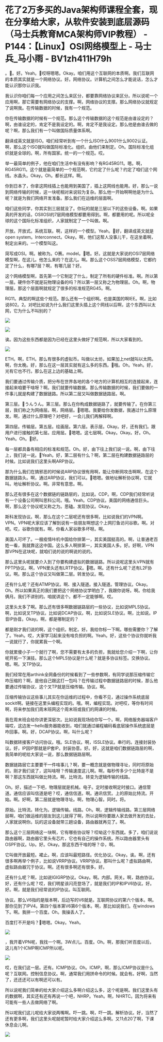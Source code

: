 # 花了2万多买的Java架构师课程全套，现在分享给大家，从软件安装到底层源码（马士兵教育MCA架构师VIP教程） - P144：【Linux】OSI网络模型上 - 马士兵_马小雨 - BV1zh411H79h

。🤧。好。Yeah。🤧哎呀嗯嗯。Okay。咱们用这个互联网的本质啊。我们互联网的本质其实就是一个网络协议。好。网络协议。计算机之间怎么才能说话，怎么才能认识那你认识我。

我认识你咱们每一个应用之间怎么来区分，都要靠网络协议来区分。所以说呢一个应用啊，那它需要有网络协议的支撑。啊，网络协议的支撑。那么网络协议就规定了说啊我。在传输数据的时候，我有一个规范。

你在传输数据的时候有一个规范。那么这个传输数据的这个规范是由谁设定的？啊，由谁设定的，肯定不是我设定的。啊，肯定不是我设定。那么他是由谁去做的呢？啊，那么我们有一个叫做国际质量体系啊。

翻译成英文就是ISO。咱们经常听到有一个什么ISO什么9001什么9002认证。啊，那么这个ISO就叫做国际标准化。组织。由他们来制定。Oh。国际标准化组织就是全球的。啊，所有国家。统一的一个规范。哎。

举一最简单的例子，他在咱们生活中有没有影响？有RG45RG11。嗯。啊，RG45RG11。这个就是最简单的一个规范啊，它约定了什么呢？约定了咱们这个网线。水晶头。Okay。Oh。都长这样。啊。

你到日本了，你拿这网线插上也能用到美国了，插上这网线也能用。好，那么一说到网络传输的时候，这一块呢相对来说较为复杂。那么他一开始啊啊他是为什么呢？就是为我们网络开发准备。那么我们在运维的层面啊。

咱们这些同学，你其实到三层就没了。你玩的就是三层以下的这些设备。啊。如果真的开发的话，OSIIOSI的7层网络模型都要用得到。啊，都要用的呢。所以呢全球的这个国际化标准组织，人家就制定了一个叫做。啊。

开放。开放式。系统互联。啊，这样的一个模型。Yeah。🤧好，翻译成英文就是open system。Interconnect。Okay。啊，他们这帮人没事儿干，在这坐着啊，制定出来的。一个模型叫这。

简写成OSI。啊。被称为。O赛。model。🤧嗯。好。这就是大家说的OSI7层网络模型啊，在这儿。他怎么来的？在这儿。啊。那么这个OSS7层网络模型，它都约定了什么，有哪7层？啊，有哪几层？好。

这个网络模型啊，首先第一个它制定了什么，制定了所有的硬件标准。啊。所以第一层。硬件你不就是玩物理设备的吗？所以第一层又称之为物理层。Oh。啊，物理层。那这个层面啊就规定了很多的标准规范RG45。啊。

RG11。典型的啊这些个规范。那么还有一个组织啊。也是美国的啊IEE。啊，比如说802。2。对吧比如说为什么我们这里头插上这个网线以后啊，这个东西叫以太网，它为什么不叫别的？



![](img/70b928d875abd3037f41505db517b8a5_1.png)

![](img/70b928d875abd3037f41505db517b8a5_2.png)

诶。因为这些东西都是因为已经在这里头做好了规范啊，所以大家看到的。

![](img/70b928d875abd3037f41505db517b8a5_4.png)

ETH。啊，ETH。那么有很多的虚拟币。叫做以太坊，如果加上net就叫以太网。啊，你太晚。好，那么在这一层其实就有这么多的东西。🤧哦。Oh。Yeah。好，光有它也不行。那么在这上边的基础上啊。

我们要通过传输介质，把分布在世界各地的各个地方的计算机相互的连接起来，连接起来咱要干啥呀？啊。我们就要传输数据。那么传输数据的时候，我们要做的一件事儿就是构建了数据链路。所以第二层又叫做数据链路层。啊。

第三层。🤧うんうん。第三层。那么在你构成数据链路了，就要传输了。在你第三层，我们称之为网络层。啊，网络层。🤧嗯嗯。我要给你发数据，我通过什么原理发。啊，通过什么原理吧？对吧好，一会儿我们再解释啊。

第四层。传输层。第五层。绘画层。第六层。表示层。Okay。好，还有我们。跟用户进行接触的第七层。应用层。🤧嗯嗯。这七层啊。Okay。Okay。好。Oh。Yeah。Oh。🤧好。

每一层都具备有相应的标准和规范。Oh。好，由下往上我们说一说。啊，由下往上，我们说一说。🤧Yeah。好，第二层有什么？啊，第二层在构建数据链路层的时候。比如说我们这里头啊ARP协议。

那为什么我们在搞邪恶的时候说ARP协议很有用啊，能让你断网攻击啊啊，在这个数据链路头。啊，通过ARP协议，我们可以。🤧嗯嗯。做地址解析协议啊，它就叫。地址解析协议。啊。非常有意思。啊。

那么还有很多在这个数据链的链路层的，比如说。CDP。啊，CDP我们经常听说有一个设备公司啊叫思科公司。哦。Yeah。CDP协议。美国的网络通信巨头。啊，那么这个协议呢又称之为。思磕。发现协议。Okay。

斯科发现协议。啊，那么在这个二层呢还有很多啊，比如说我们的VPN啊。VPN。VPN呢大家应该了解到说有一些朋友啊想这个上网打鱼访问谷歌。啊。对吧。哎，谷歌你就有。啊，你看人家谷歌多坏呀。啊。

美国人可坏了。一艘疫情咔机中国给你排第一，其实美国挺高的。啊，让普通老百姓一看，我就靠这这中国。这么多人啊排第一，其实美国人多。好。好啊，VPN那VPN在这块呢，就咱们说的说的啊说的说的。

那么这里头呢就要介入到了你要构建虚拟的数据链路。所以说呢这里头VPN就有PPTP协议。啊，VPN里头还有LRTP协议。🤧嗯。啊。还有什么呢？还有L2F协议。啊。那么这个协议又叫做第二层。转发协议。啊。

还有什么呢？还有ATMP协议。啊、接入隧道。接入隧道。管理协议。Okay。Oh。所以如果真正的我们要把这个网络协议学明白了，我跟你说呀。啊。你给我俩月。我们不讲别的。咱就讲这个。都不一定能够啊。哎。

这里头太多了啊。那么还有很多啊数据链路层的一些协议，比如说MPLS协议。啊，比如说叉TP协议。比如说DCAP协议。啊，比如说SLE协议。啊，比如说。IP音IP协音。Okay。啊，都是哪制定的？

都是刚才我们说的啊，这个组织。制定。好。我给你标一下啊。哪些需要你？了解了。Yeah。哎，大家学习起来没有啥负担的啊。Yeah。好，这些个协议你就听我一说就行了，你就累我一个啊。

你就累傻小子一个就行了啊，您不需要有太多的负担，我就给您介绍一下啊，让你呢开拓一下演技。那么这个MPLS协议是什么呢？就是多协议标签。交换协议。嗯。啊。叉TP协议。

我们经常在用arthink全网备份的时候看到了一些参数啊，有同学说那压缩传输它咋压缩的？啊，是他自己跟这打一包吗？在传输过程中数据链路层的时候，那么他要通过传输协议，这个叉TP就是压缩传输。协议。啊。

压缩传输协议这些事儿其实在你运维的过程中，你看不见，通过操作系统底层sockit啊。链接在这里头编程实现的。哦。啊，编程实现。对吧哎，等你有时间啊，将来参加我们周末班网这个周末班或我们的网课的时候。

我在周末班会给你讲更深层次。比如说我现场给你写一个。啊，网络服务器端客户端哎，这边发一hello服务器能收到，咱们就通过编程编码看底层操作系统底层是咋回事。啊。好，DCAP协议。啊，叫什么呢？

叫数据转接客户访问协议。哦。SLE协议。啊，ISSLE协议。串行的。连接封装协议。好，IP因IP那就是IP套IP。封装协意。好。好，这就是咱们数据链路层的啊，我简单的呢给大家说一说，那么数据链路层啊。

数据链路层它主要要干一件啥事儿？啊，要一概念就是做物理寻址，同时将原始的。刚才我们说了，这叫啥呀？传输速度这儿啊。啊，每秒传多少个比特是不是啊？那这东西就叫做比特流。啊，比特流。转变为逻辑传输的线路。

Oh。好，描述一下吧，物理层就是机械。电子。定时接收啊定时接口。通信管道。通信应该叫信道是吧？哎，通信信道。啊。通讯信赏。上的原始比特流。开始。啊。好啊，第二层就是物理寻址。啊，物理心智。同时。将。

原始。比特流。转化为。逻辑传输。线路。Oh。啊，逻辑传输线路。第三层网络层啊，咱们做运维的朋友到这儿就得了啊，所以说啊你要跟人家去做开发的去扯，人家就说啊你。玩的这设备就带三趟设备，路由器就再见了。啊。

那么这个三层网络这一块啊，它有哪些协议呀？哎呦这个东西就。多了，咱们说说路由器啊，路由器它里头有芯片，它也有自己的操作系统。所以路由器里头有OSPF协议。Up。好。Okay。那这东西干啥的呀？😡，啊。

它叫做开放最短。裙止。啊，应该叫最短路径。优化协议。Okay。诶。啊，还有很多啊再举个例子，比如说VRRP协议。VRRP协议。那叫什么呢？虚拟路由啊，虚拟路由器冗于协议。啊。还有很多啊还有很多。好。

还有什么呢？啊，比如说IGIGRP协议。Okay。啊。内部。网关。啊，路由协议。好，还有什么呢？哎，我们明星该闪亮登场了，就是我们的IP和IPV6协议。好。好。啊，就是我们经常说的IP协议。叫互联网。

协议。那么V6指的是版本啊，后边写的V6就是。互联网协议的第六个版本。啊。那你见到了IPV4。第四个版本第V6第6个版本。啊，那比如说我们。在windows下。啊。我拼一个百度。Oh。我操丢人了。

百度打不开是吗？🤧嗯嗯。Okay。Yeah。

![](img/70b928d875abd3037f41505db517b8a5_6.png)

，我开着VPN呢，我找一个啊。3W点儿。百度。Oh。啊，那我们听百度以后，这儿有1个ICMP啊ICMP所以呢。



![](img/70b928d875abd3037f41505db517b8a5_8.png)

哎，在我们这一层。还有。ICMP协议。Oh。ICMP。啊，那么ICMP协议是什么呢？互联网。控制信息协议。啊，通常我们用拼命令的时候。就会有。好啊，当然了，还还还可以有啊还可以有。

所以说呢我们简单的给大家介绍这么多啊介绍这么多，这个呢是啊。我们这里头有的数据啊，其实还有还有再说一个吧，NHRP。Yeah。啊，NHRTC。因为将来有可能有一些人去做网络了啊。

所以呢我们这儿呢给大家说两嘴啊。吓一跳。啊，吓一跳。解析协议。好，当然了还有更多啊，我们这里头呢就呢暂时给大家介绍这么多啊。又11点20了啊，下课休息会儿啊。



![](img/70b928d875abd3037f41505db517b8a5_10.png)